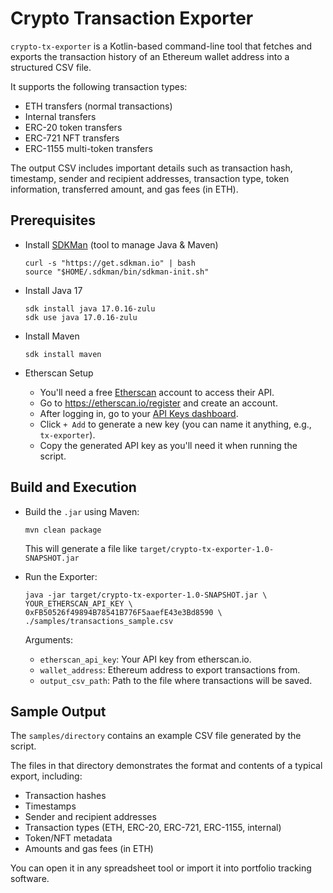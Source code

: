 # Crypto Transaction Exporter

`crypto-tx-exporter` is a Kotlin-based command-line tool that fetches and exports the transaction history of an Ethereum
wallet address into a structured CSV file.

It supports the following transaction types:

* ETH transfers (normal transactions)
* Internal transfers
* ERC-20 token transfers
* ERC-721 NFT transfers
* ERC-1155 multi-token transfers

The output CSV includes important details such as transaction hash, timestamp, sender and recipient addresses,
transaction type, token information, transferred amount, and gas fees (in ETH).

## Prerequisites

* Install [SDKMan](https://sdkman.io) (tool to manage Java & Maven)
  ```shell
  curl -s "https://get.sdkman.io" | bash
  source "$HOME/.sdkman/bin/sdkman-init.sh"
   ```

* Install Java 17
  ```shell
  sdk install java 17.0.16-zulu
  sdk use java 17.0.16-zulu
   ```

* Install Maven
  ```shell
  sdk install maven
  ```

* Etherscan Setup
  * You'll need a free [Etherscan](https://etherscan.io/) account to access their API.
  * Go to https://etherscan.io/register and create an account.
  * After logging in, go to your [API Keys dashboard](https://etherscan.io/myapikey).
  * Click `+ Add` to generate a new key (you can name it anything, e.g., `tx-exporter`).
  * Copy the generated API key as you'll need it when running the script.


## Build and Execution

* Build the `.jar` using Maven:
  ```shell
  mvn clean package
  ```
  This will generate a file like `target/crypto-tx-exporter-1.0-SNAPSHOT.jar`

* Run the Exporter:
  ```shell
  java -jar target/crypto-tx-exporter-1.0-SNAPSHOT.jar \
  YOUR_ETHERSCAN_API_KEY \
  0xFB50526f49894B78541B776F5aaefE43e3Bd8590 \
  ./samples/transactions_sample.csv
  ```
  Arguments:
  * `etherscan_api_key`: Your API key from etherscan.io.
  * `wallet_address`: Ethereum address to export transactions from.
  * `output_csv_path`: Path to the file where transactions will be saved.

## Sample Output

The `samples/directory` contains an example CSV file generated by the script.

The files in that directory demonstrates the format and contents of a typical export, including:
* Transaction hashes
* Timestamps
* Sender and recipient addresses
* Transaction types (ETH, ERC-20, ERC-721, ERC-1155, internal)
* Token/NFT metadata
* Amounts and gas fees (in ETH)

You can open it in any spreadsheet tool or import it into portfolio tracking software.

